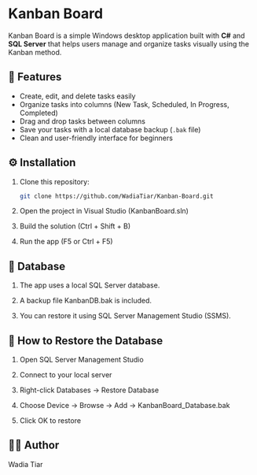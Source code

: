 # Kanban Board
Kanban Board is a simple Windows desktop application built with **C#** and **SQL Server** that helps users manage and organize tasks visually using the Kanban method.

## 🧩 Features
- Create, edit, and delete tasks easily  
- Organize tasks into columns (New Task, Scheduled, In Progress, Completed)  
- Drag and drop tasks between columns  
- Save your tasks with a local database backup (`.bak` file)  
- Clean and user-friendly interface for beginners  

## ⚙️ Installation
1. Clone this repository:
   ```bash
   git clone https://github.com/WadiaTiar/Kanban-Board.git
2. Open the project in Visual Studio (KanbanBoard.sln)

3. Build the solution (Ctrl + Shift + B)

4. Run the app (F5 or Ctrl + F5)

## 💾 Database
1. The app uses a local SQL Server database.

2. A backup file KanbanDB.bak is included.

3. You can restore it using SQL Server Management Studio (SSMS).

## 🧠 How to Restore the Database
1. Open SQL Server Management Studio

2. Connect to your local server

3. Right-click Databases → Restore Database

4. Choose Device → Browse → Add → KanbanBoard_Database.bak

5. Click OK to restore

## 👩‍💻 Author
Wadia Tiar
